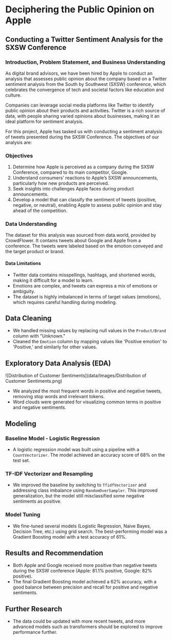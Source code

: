 # Deciphering the Public Opinion on Apple
## Conducting a Twitter Sentiment Analysis for the SXSW Conference

### Introduction, Problem Statement, and Business Understanding
As digital brand advisors, we have been hired by Apple to conduct an analysis that assesses public opinion about the company based on a Twitter sentiment analysis from the South by Southwest (SXSW) conference, which celebrates the convergence of tech and societal factors like education and culture.

Companies can leverage social media platforms like Twitter to identify public opinion about their products and activities. Twitter is a rich source of data, with people sharing varied opinions about businesses, making it an ideal platform for sentiment analysis.

For this project, Apple has tasked us with conducting a sentiment analysis of tweets presented during the SXSW Conference. The objectives of our analysis are:

### Objectives
1. Determine how Apple is perceived as a company during the SXSW Conference, compared to its main competitor, Google.
2. Understand consumers' reactions to Apple’s SXSW announcements, particularly how new products are perceived.
3. Seek insights into challenges Apple faces during product announcements.
4. Develop a model that can classify the sentiment of tweets (positive, negative, or neutral), enabling Apple to assess public opinion and stay ahead of the competition.

### Data Understanding
The dataset for this analysis was sourced from data.world, provided by CrowdFlower. It contains tweets about Google and Apple from a conference. The tweets were labeled based on the emotion conveyed and the target product or brand.

#### Data Limitations
- Twitter data contains misspellings, hashtags, and shortened words, making it difficult for a model to learn.
- Emotions are complex, and tweets can express a mix of emotions or ambiguity.
- The dataset is highly imbalanced in terms of target values (emotions), which requires careful handling during modeling.
## Data Cleaning
- We handled missing values by replacing null values in the `Product/Brand` column with "Unknown."
- Cleaned the `Emotion` column by mapping values like 'Positive emotion' to 'Positive,' and similarly for other values.

## Exploratory Data Analysis (EDA)
![Distribution of Customer Sentiments](data/Images/Distribution of Customer Sentiments.png)
- We analyzed the most frequent words in positive and negative tweets, removing stop words and irrelevant tokens.
- Word clouds were generated for visualizing common terms in positive and negative sentiments.

## Modeling

### Baseline Model - Logistic Regression
- A logistic regression model was built using a pipeline with a `CountVectorizer`. The model achieved an accuracy score of 68% on the test set.

### TF-IDF Vectorizer and Resampling
- We improved the baseline by switching to `TfidfVectorizer` and addressing class imbalance using `RandomOverSampler`. This improved generalization, but the model still misclassified some negative sentiments as positive.

### Model Tuning
- We fine-tuned several models (Logistic Regression, Naive Bayes, Decision Tree, etc.) using grid search. The best-performing model was a Gradient Boosting model with a test accuracy of 61%.

## Results and Recommendation
- Both Apple and Google received more positive than negative tweets during the SXSW conference (Apple: 81.1% positive, Google: 82% positive).
- The final Gradient Boosting model achieved a 62% accuracy, with a good balance between precision and recall for positive and negative sentiments.

## Further Research
- The data could be updated with more recent tweets, and more advanced models such as transformers should be explored to improve performance further.

